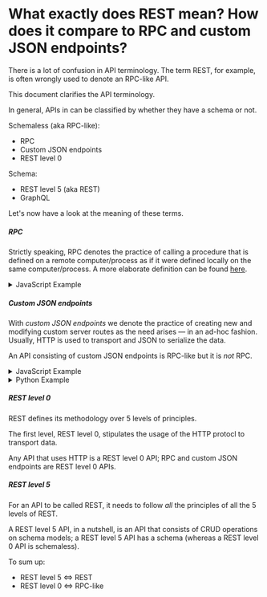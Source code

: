 # What exactly does REST mean? How does it compare to RPC and custom JSON endpoints?

There is a lot of confusion in API terminology.
The term REST, for example, is often wrongly used to denote an RPC-like API.

This document clarifies the API terminology.

In general,
APIs in can be classified by whether they have a schema or not.

Schemaless (aka RPC-like):
- RPC
- Custom JSON endpoints
- REST level 0

Schema:
- REST level 5 (aka REST)
- GraphQL

Let's now have a look at the meaning of these terms.


##### RPC

Strictly speaking, RPC denotes the practice of calling a procedure that is defined on a remote computer/process
as if it were defined locally on the same computer/process.
A more elaborate definition can be found [here](/docs/what-is-rpc.md#what-is-rpc).

<details>
<summary>
JavaScript Example
</summary>

~~~js
// Node.js server

const {endpoints} = require('wildcard-api');

// We define a function (aka procedure) `hello` on a Node.js server.
endpoints.hello = function(name) {
  return {message: 'Welcome '+name};
};
~~~

~~~js
// Browser

import {endpoints} from 'wildcard-api/client';

(async () => {
  // We call the procedure `hello` remotely from the browser — we do *r*emote *p*rocedure *c*all (RPC).
  const {message} = await endpoints.hello('Elisabeth');
  console.log(message); // Prints `Welcome Elisabeth`
})();
~~~
</details>


##### Custom JSON endpoints

With *custom JSON endpoints* we denote the practice of creating new and modifying custom server routes as the need arises &mdash; in an ad-hoc fashion.
Usually, HTTP is used to transport and JSON to serialize the data.

An API consisting of custom JSON endpoints is RPC-like but it is *not* RPC.

<details>
<summary>
JavaScript Example
</summary>

~~~js
// RPC-like API with Node.js and Express

const express = require('express');
const Todo = require('./path/to/your/data/model/Todo');
const AuthMiddleware = require('./path/to/your/auth/code');

const app = express();
app.use(AuthMiddleware);

// RPC-like API: we don't create CRUD endpoints, instead we
// create endpoints as the need arises — in an ad-hoc fashion.
// Similarly to what we would do with RPC.

app.get('/get-todo-items', function (req, res) {
  res.send({test: 'bla'})
});

app.get('/create-todo-item/:text', function (req, res) {
  const {user} = req;
  const {text} = req.params;
  const newTodo = new Todo({text, authorId: user.id});
  await newTodo.save();
  return newTodo;
});

app.listen(3000, () => {console.log('Server is running.')});
~~~
</details>

<details>
<summary>
Python Example
</summary>

~~~python
// RPC-like API with Python and FastAPI

from fastapi import FastAPI
from .database import db, models
from .auth import AuthMiddleware

app = FastAPI()
app.add_middleware(AuthMiddleware)

// RPC-like API: we don't create CRUD endpoints, instead we
// create endpoints as the need arises — in an ad-hoc fashion.
// Similarly to what we would do with RPC.

@app.get("/get-todo-items")
def get_todo_items(user_id):
		todos = db.query(models.Todo).all()
    return todos

@app.post("/create-todo-item/{text}")
def create_todo_item(text, user_id):
    db_item = models.Item(text=text, author_id=user_id)
    db.add(db_item)
    db.commit()
    db.refresh(db_item)
    return db_item
~~~
</details>


##### REST level 0

REST defines its methodology over 5 levels of principles.

The first level, REST level 0, stipulates the usage of the HTTP protocl to transport data.

Any API that uses HTTP is a REST level 0 API;
RPC and custom JSON endpoints are REST level 0 APIs.


##### REST level 5

For an API to be called REST, it needs to follow *all* the principles of all the 5 levels of REST.

A REST level 5 API, in a nutshell, is an API that consists of CRUD operations on schema models;
a REST level 5 API has a schema (whereas a REST level 0 API is schemaless).

To sum up:
- REST level 5 ⇔ REST
- REST level 0 ⇔ RPC-like


